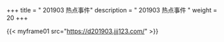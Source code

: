 +++
title = "  201903 热点事件"
description = "  201903 热点事件  "
weight = 20
+++



{{< myframe01 src="https://d201903.jjj123.com/" >}}

